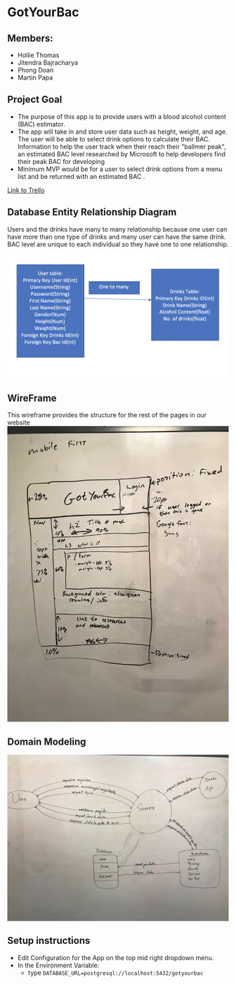 # GotYourBac

## Members:
* Hollie Thomas
* Jitendra Bajracharya
* Phong Doan
* Martin Papa

## Project Goal
* The purpose of this app is to provide users with a blood alcohol content (BAC) estimator.  
* The app will take in and store user data such as height, weight, and age. The user will be able to select drink options to calculate their BAC.  Information to help the user track when their reach their "ballmer peak", an estimated BAC level researched by Microsoft to help developers find their peak BAC for developing
* Minimum MVP would be for a user to select drink options from a menu list and be returned with an estimated BAC .

[Link to Trello](https://trello.com/b/1XmX43HL)


## Database Entity Relationship Diagram
Users and the drinks have many to many relationship because one user can have more than one type of drinks and many user can have the same drink. 
BAC level are unique to each individual so they have one to one relationship.

![ERD](/assets/erd.png)

## WireFrame
This wireframe provides the structure for the rest of the pages in our website
![wireframe](/assets/Wireframes.jpg)

## Domain Modeling
![Domain Model](/assets/domainModel.jpg)

## Setup instructions

- Edit Configuration for the App on the top mid right dropdown menu.
- In the Environment Variable:
    - type `DATABASE_URL=postgresql://localhost:5432/gotyourbac`






